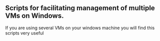 ## Scripts for facilitating management of multiple VMs on Windows.

If you are using several VMs on your windows machine you will find this scripts very useful
